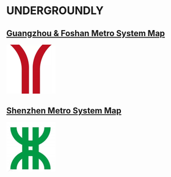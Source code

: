 # UNDERGROUNDLY

## [Guangzhou &amp; Foshan Metro System Map](Guangzhou-Metro-System-Map)
 
![Guangzhou](GZ.png)
 
## [Shenzhen Metro System Map](Shenzhen-Metro-System-Map)

![Shenzhen](SZ.png)
